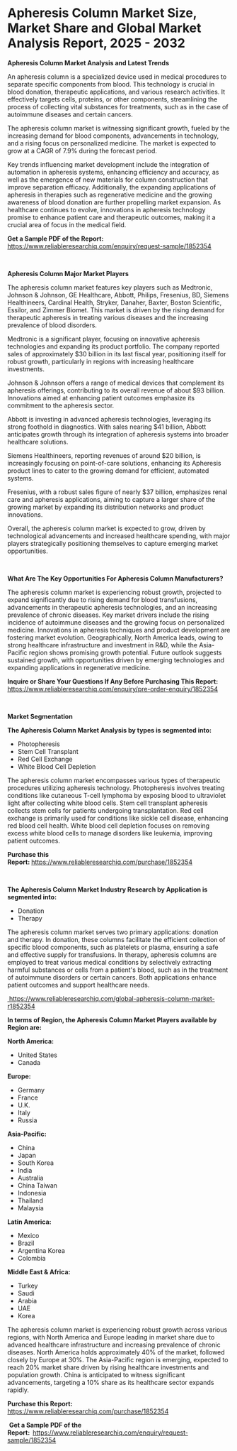 <p><h1>Apheresis Column Market Size, Market Share and Global Market Analysis Report, 2025 - 2032</h1></p><p><strong>Apheresis Column Market Analysis and Latest Trends</strong></p>
<p><p>An apheresis column is a specialized device used in medical procedures to separate specific components from blood. This technology is crucial in blood donation, therapeutic applications, and various research activities. It effectively targets cells, proteins, or other components, streamlining the process of collecting vital substances for treatments, such as in the case of autoimmune diseases and certain cancers.</p><p>The apheresis column market is witnessing significant growth, fueled by the increasing demand for blood components, advancements in technology, and a rising focus on personalized medicine. The market is expected to grow at a CAGR of 7.9% during the forecast period. </p><p>Key trends influencing market development include the integration of automation in apheresis systems, enhancing efficiency and accuracy, as well as the emergence of new materials for column construction that improve separation efficacy. Additionally, the expanding applications of apheresis in therapies such as regenerative medicine and the growing awareness of blood donation are further propelling market expansion. As healthcare continues to evolve, innovations in apheresis technology promise to enhance patient care and therapeutic outcomes, making it a crucial area of focus in the medical field.</p></p>
<p><strong>Get a Sample PDF of the Report:&nbsp;</strong> <a href="https://www.reliableresearchiq.com/enquiry/request-sample/1852354?utm_campaign=1870&utm_medium=2&utm_source=Github&utm_content=ia&utm_term=14042025&utm_id=apheresis-column">https://www.reliableresearchiq.com/enquiry/request-sample/1852354</a></p>
<p>&nbsp;</p>
<p><strong>Apheresis Column Major Market Players</strong></p>
<p><p>The apheresis column market features key players such as Medtronic, Johnson & Johnson, GE Healthcare, Abbott, Philips, Fresenius, BD, Siemens Healthineers, Cardinal Health, Stryker, Danaher, Baxter, Boston Scientific, Essilor, and Zimmer Biomet. This market is driven by the rising demand for therapeutic apheresis in treating various diseases and the increasing prevalence of blood disorders.</p><p>Medtronic is a significant player, focusing on innovative apheresis technologies and expanding its product portfolio. The company reported sales of approximately $30 billion in its last fiscal year, positioning itself for robust growth, particularly in regions with increasing healthcare investments.</p><p>Johnson & Johnson offers a range of medical devices that complement its apheresis offerings, contributing to its overall revenue of about $93 billion. Innovations aimed at enhancing patient outcomes emphasize its commitment to the apheresis sector.</p><p>Abbott is investing in advanced apheresis technologies, leveraging its strong foothold in diagnostics. With sales nearing $41 billion, Abbott anticipates growth through its integration of apheresis systems into broader healthcare solutions.</p><p>Siemens Healthineers, reporting revenues of around $20 billion, is increasingly focusing on point-of-care solutions, enhancing its Apheresis product lines to cater to the growing demand for efficient, automated systems.</p><p>Fresenius, with a robust sales figure of nearly $37 billion, emphasizes renal care and apheresis applications, aiming to capture a larger share of the growing market by expanding its distribution networks and product innovations.</p><p>Overall, the apheresis column market is expected to grow, driven by technological advancements and increased healthcare spending, with major players strategically positioning themselves to capture emerging market opportunities.</p></p>
<p>&nbsp;</p>
<p><strong>What Are The Key Opportunities For Apheresis Column Manufacturers?</strong></p>
<p><p>The apheresis column market is experiencing robust growth, projected to expand significantly due to rising demand for blood transfusions, advancements in therapeutic apheresis technologies, and an increasing prevalence of chronic diseases. Key market drivers include the rising incidence of autoimmune diseases and the growing focus on personalized medicine. Innovations in apheresis techniques and product development are fostering market evolution. Geographically, North America leads, owing to strong healthcare infrastructure and investment in R&D, while the Asia-Pacific region shows promising growth potential. Future outlook suggests sustained growth, with opportunities driven by emerging technologies and expanding applications in regenerative medicine.</p></p>
<p><strong>Inquire or Share Your Questions If Any Before Purchasing This Report:</strong> <a href="https://www.reliableresearchiq.com/enquiry/pre-order-enquiry/1852354?utm_campaign=1870&utm_medium=2&utm_source=Github&utm_content=ia&utm_term=14042025&utm_id=apheresis-column">https://www.reliableresearchiq.com/enquiry/pre-order-enquiry/1852354</a></p>
<p>&nbsp;</p>
<p><strong>Market Segmentation</strong></p>
<p><strong>The Apheresis Column Market Analysis by types is segmented into:</strong></p>
<p><ul><li>Photopheresis</li><li>Stem Cell Transplant</li><li>Red Cell Exchange</li><li>White Blood Cell Depletion</li></ul></p>
<p><p>The apheresis column market encompasses various types of therapeutic procedures utilizing apheresis technology. Photopheresis involves treating conditions like cutaneous T-cell lymphoma by exposing blood to ultraviolet light after collecting white blood cells. Stem cell transplant apheresis collects stem cells for patients undergoing transplantation. Red cell exchange is primarily used for conditions like sickle cell disease, enhancing red blood cell health. White blood cell depletion focuses on removing excess white blood cells to manage disorders like leukemia, improving patient outcomes.</p></p>
<p><strong>Purchase this Report:&nbsp;</strong><a href="https://www.reliableresearchiq.com/purchase/1852354?utm_campaign=1870&utm_medium=2&utm_source=Github&utm_content=ia&utm_term=14042025&utm_id=apheresis-column">https://www.reliableresearchiq.com/purchase/1852354</a></p>
<p>&nbsp;</p>
<p><strong>The Apheresis Column Market Industry Research by Application is segmented into:</strong></p>
<p><ul><li>Donation</li><li>Therapy</li></ul></p>
<p><p>The apheresis column market serves two primary applications: donation and therapy. In donation, these columns facilitate the efficient collection of specific blood components, such as platelets or plasma, ensuring a safe and effective supply for transfusions. In therapy, apheresis columns are employed to treat various medical conditions by selectively extracting harmful substances or cells from a patient's blood, such as in the treatment of autoimmune disorders or certain cancers. Both applications enhance patient outcomes and support healthcare needs.</p></p>
<p><a href="https://www.reliableresearchiq.com/global-apheresis-column-market-r1852354?utm_campaign=1870&utm_medium=2&utm_source=Github&utm_content=ia&utm_term=14042025&utm_id=apheresis-column">&nbsp;https://www.reliableresearchiq.com/global-apheresis-column-market-r1852354</a></p>
<p><strong>In terms of Region, the Apheresis Column Market Players available by Region are:</strong></p>
<p>
    <p> <strong> North America: </strong>
        <ul>
            <li>United States</li>
            <li>Canada</li>
        </ul>
        </p> 
    <p> <strong> Europe: </strong>
        <ul>
            <li>Germany</li>
            <li>France</li>
            <li>U.K.</li>
            <li>Italy</li>
            <li>Russia</li>
        </ul>
        </p> 
    <p> <strong> Asia-Pacific: </strong>
        <ul>
            <li>China</li>
            <li>Japan</li>
            <li>South Korea</li>
            <li>India</li>
            <li>Australia</li>
            <li>China Taiwan</li>
            <li>Indonesia</li>
            <li>Thailand</li>
            <li>Malaysia</li>
        </ul>
        </p> 
    <p> <strong> Latin America: </strong>
        <ul>
            <li>Mexico</li>
            <li>Brazil</li>
            <li>Argentina Korea</li>
            <li>Colombia</li>
        </ul>
        </p> 
    <p> <strong> Middle East & Africa: </strong>
        <ul>
            <li>Turkey</li>
            <li>Saudi</li>
            <li>Arabia</li>
            <li>UAE</li>
            <li>Korea</li>
        </ul>
    </p>
    </p>
<p><p>The apheresis column market is experiencing robust growth across various regions, with North America and Europe leading in market share due to advanced healthcare infrastructure and increasing prevalence of chronic diseases. North America holds approximately 40% of the market, followed closely by Europe at 30%. The Asia-Pacific region is emerging, expected to reach 20% market share driven by rising healthcare investments and population growth. China is anticipated to witness significant advancements, targeting a 10% share as its healthcare sector expands rapidly.</p></p>
<p><strong>Purchase this Report: </strong><a href="https://www.reliableresearchiq.com/purchase/1852354?utm_campaign=1870&utm_medium=2&utm_source=Github&utm_content=ia&utm_term=14042025&utm_id=apheresis-column">https://www.reliableresearchiq.com/purchase/1852354</a></p>
<p>&nbsp;<strong>Get a Sample PDF of the Report:&nbsp;&nbsp;</strong><a href="https://www.reliableresearchiq.com/enquiry/request-sample/1852354?utm_campaign=1870&utm_medium=2&utm_source=Github&utm_content=ia&utm_term=14042025&utm_id=apheresis-column">https://www.reliableresearchiq.com/enquiry/request-sample/1852354</a></p>
<p><strong></strong></p>
<p><p></p><p></p><p></p></p>